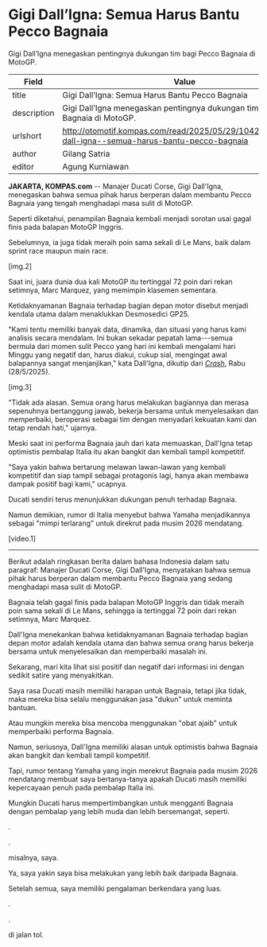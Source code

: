# Gigi Dall’Igna: Semua Harus Bantu Pecco Bagnaia

Gigi Dall’Igna menegaskan pentingnya dukungan tim bagi Pecco Bagnaia di MotoGP.

| Field       | Value                                                       |
|-------------|-------------------------------------------------------------|
| title       | Gigi Dall’Igna: Semua Harus Bantu Pecco Bagnaia |
| description | Gigi Dall’Igna menegaskan pentingnya dukungan tim bagi Pecco Bagnaia di MotoGP. |
| urlshort    | http://otomotif.kompas.com/read/2025/05/29/104200215/gigi-dall-igna--semua-harus-bantu-pecco-bagnaia |
| author      | Gilang Satria |
| editor      | Agung Kurniawan |

**JAKARTA, KOMPAS.com** -- Manajer Ducati Corse, Gigi Dall'Igna, menegaskan bahwa semua pihak harus berperan dalam membantu Pecco Bagnaia yang tengah menghadapi masa sulit di MotoGP.

Seperti diketahui, penampilan Bagnaia kembali menjadi sorotan usai gagal finis pada balapan MotoGP Inggris.

Sebelumnya, ia juga tidak meraih poin sama sekali di Le Mans, baik dalam sprint race maupun main race.

\[img.2\]

Saat ini, juara dunia dua kali MotoGP itu tertinggal 72 poin dari rekan setimnya, Marc Marquez, yang memimpin klasemen sementara.

Ketidaknyamanan Bagnaia terhadap bagian depan motor disebut menjadi kendala utama dalam menaklukkan Desmosedici GP25.

\"Kami tentu memiliki banyak data, dinamika, dan situasi yang harus kami analisis secara mendalam. Ini bukan sekadar pepatah lama---semua bermula dari momen sulit Pecco yang hari ini kembali mengalami hari Minggu yang negatif dan, harus diakui, cukup sial, mengingat awal balapannya sangat menjanjikan,\" kata Dall\'Igna, dikutip dari [*Crash*](https://www.crash.net/motogp/news/1071566/1/gigi-dalligna-everyone-must-feel-responsible-pecco-bagnaia-struggles), Rabu (28/5/2025).

\[img.3\]

\"Tidak ada alasan. Semua orang harus melakukan bagiannya dan merasa sepenuhnya bertanggung jawab, bekerja bersama untuk menyelesaikan dan memperbaiki, beroperasi sebagai tim dengan menyadari kekuatan kami dan tetap rendah hati,\" ujarnya.

Meski saat ini performa Bagnaia jauh dari kata memuaskan, Dall'Igna tetap optimistis pembalap Italia itu akan bangkit dan kembali tampil kompetitif.

\"Saya yakin bahwa bertarung melawan lawan-lawan yang kembali kompetitif dan siap tampil sebagai protagonis lagi, hanya akan membawa dampak positif bagi kami,\" ucapnya.

Ducati sendiri terus menunjukkan dukungan penuh terhadap Bagnaia.

Namun demikian, rumor di Italia menyebut bahwa Yamaha menjadikannya sebagai "mimpi terlarang" untuk direkrut pada musim 2026 mendatang.

\[video.1\]  

---
Berikut adalah ringkasan berita dalam bahasa Indonesia dalam satu paragraf: Manajer Ducati Corse, Gigi Dall'Igna, menyatakan bahwa semua pihak harus berperan dalam membantu Pecco Bagnaia yang sedang menghadapi masa sulit di MotoGP.

 Bagnaia telah gagal finis pada balapan MotoGP Inggris dan tidak meraih poin sama sekali di Le Mans, sehingga ia tertinggal 72 poin dari rekan setimnya, Marc Marquez.

 Dall'Igna menekankan bahwa ketidaknyamanan Bagnaia terhadap bagian depan motor adalah kendala utama dan bahwa semua orang harus bekerja bersama untuk menyelesaikan dan memperbaiki masalah ini.



Sekarang, mari kita lihat sisi positif dan negatif dari informasi ini dengan sedikit satire yang menyakitkan.

 Saya rasa Ducati masih memiliki harapan untuk Bagnaia, tetapi jika tidak, maka mereka bisa selalu menggunakan jasa "dukun" untuk meminta bantuan.

 Atau mungkin mereka bisa mencoba menggunakan "obat ajaib" untuk memperbaiki performa Bagnaia.

 Namun, seriusnya, Dall'Igna memiliki alasan untuk optimistis bahwa Bagnaia akan bangkit dan kembali tampil kompetitif.

 Tapi, rumor tentang Yamaha yang ingin merekrut Bagnaia pada musim 2026 mendatang membuat saya bertanya-tanya apakah Ducati masih memiliki kepercayaan penuh pada pembalap Italia ini.

 Mungkin Ducati harus mempertimbangkan untuk mengganti Bagnaia dengan pembalap yang lebih muda dan lebih bersemangat, seperti.

.

.

 misalnya, saya.

 Ya, saya yakin saya bisa melakukan yang lebih baik daripada Bagnaia.

 Setelah semua, saya memiliki pengalaman berkendara yang luas.

.

.

 di jalan tol.
